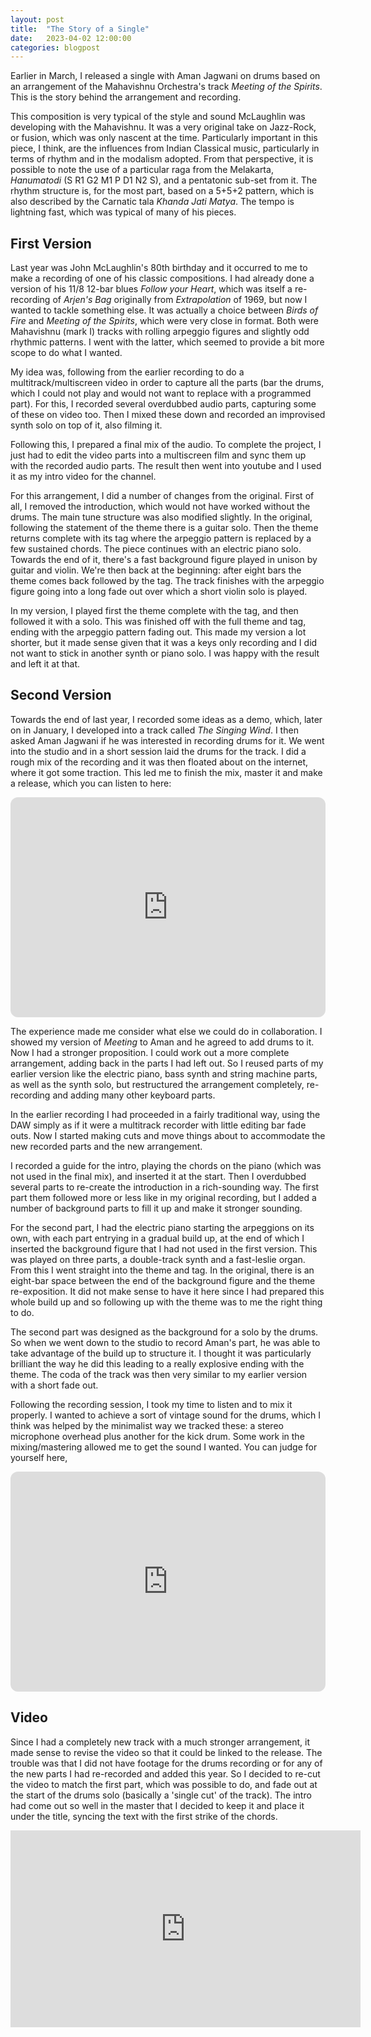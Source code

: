 ```yaml
---
layout: post
title:  "The Story of a Single"
date:   2023-04-02 12:00:00
categories: blogpost
---
```


Earlier in March, I released a single with Aman Jagwani on drums based
on an arrangement of the Mahavishnu Orchestra's track *Meeting of the
Spirits*. This is the story behind the arrangement and recording.

This composition is very typical of the style and sound
McLaughlin was developing with the Mahavishnu. It was a very original
take on Jazz-Rock, or fusion, which was only nascent at the time.
Particularly important in this piece, I think, are the influences from
Indian Classical music, particularly in terms of rhythm and in the
modalism adopted. From that perspective, it is possible to note the
use of a particular raga from the Melakarta, *Hanumatodi* (S R1 G2 M1 P
D1 N2 S), and a pentatonic sub-set from it. The rhythm structure is,
for the most part, based on a 5+5+2 pattern, which is also described
by the Carnatic tala *Khanda Jati Matya*. The tempo is lightning fast,
which was typical of many of his pieces.


First Version
------

Last year was John McLaughlin's 80th birthday and it occurred to me to
make a recording of one of his classic compositions. I had already
done a version of his 11/8 12-bar blues *Follow your Heart*, which was
itself a re-recording of *Arjen's Bag* originally from *Extrapolation*
of 1969, but now I wanted to tackle something else. It was actually a
choice between *Birds of Fire* and *Meeting of the Spirits*, which
were very close in format. Both were Mahavishnu (mark I) tracks with
rolling arpeggio figures and slightly odd rhythmic patterns. I went
with the latter, which seemed to provide a bit more scope to do what I
wanted.

My idea was, following from the earlier recording to do a
multitrack/multiscreen video in order to capture all the parts (bar
the drums, which I could not play and would not want to replace with a
programmed part). For this, I recorded several overdubbed audio parts,
capturing some of these on video too. Then I mixed these down and
recorded an improvised synth solo on top of it, also filming it.

Following this, I prepared a final mix of the audio. To complete the
project, I just had to edit the video parts into a multiscreen film
and sync them up with the recorded audio parts. The result then went
into youtube and I used it as my intro video for the channel.

For this arrangement, I did a number of changes from the
original. First of all, I removed the introduction, which would not
have worked without the drums. The main tune structure was also
modified slightly. In the original, following the statement of the
theme there is a guitar solo. Then the theme returns complete with its
tag where the arpeggio pattern is replaced by a few sustained
chords. The piece continues with an electric piano solo. Towards
the end of it, there's a fast background figure played in unison by
guitar and violin. We're then back at the beginning: after eight bars
the theme comes back followed by the tag. The track finishes with
the arpeggio figure going into a long fade out over which a short
violin solo is played.

In my version, I played first the theme complete with the
tag, and then followed it with a solo. This was finished off with
the full theme and tag, ending with the arpeggio pattern fading out.
This made my version a lot shorter, but it made sense given that
it was a keys only recording and I did not want to stick in another
synth or piano solo. I was happy with the result and left it at that.

Second Version
------

Towards the end of last year, I recorded some ideas as a demo, which,
later on in January, I developed into a track called *The Singing
Wind*. I then asked Aman Jagwani if he was interested in recording
drums for it. We went into the studio and in a short session laid the
drums for the track. I did a rough mix of the recording and it was then floated
about on the internet, where it got some traction. This led me to
finish the mix, master it and make a release, which you can listen to here:

<iframe style="border-radius:12px" src="https://open.spotify.com/embed/album/4taMhVBy66FvfbLGALLpB5?utm_source=generator" width="100%" height="352" frameBorder="0" allowfullscreen="" allow="autoplay; clipboard-write; encrypted-media; fullscreen; picture-in-picture" loading="lazy"></iframe>

The experience made me consider what else we could do in collaboration. I showed my
version of *Meeting* to Aman and he agreed to add drums to it. Now I
had a stronger proposition. I could work out a more complete
arrangement, adding back in the parts I had left out. So I reused
parts of my earlier version like the electric piano, bass synth and
string machine parts, as well as the synth solo, but restructured the
arrangement completely, re-recording and adding many other keyboard
parts.

In the earlier recording I had proceeded in a fairly traditional
way, using the DAW simply as if it were a multitrack recorder with
little editing bar fade outs. Now I started making cuts and move
things about to accommodate the new recorded parts and the new
arrangement.

I recorded a guide for the intro, playing the chords on the piano
(which was not used in the final mix), and inserted it at the start.
Then I overdubbed several parts to re-create the introduction in
a rich-sounding way. The first part them followed more or less like in my original
recording, but I added a number of background parts to fill it
up and make it stronger sounding.

For the second part, I had the electric piano starting the arpeggions
on its own, with each part entrying in a gradual build up, at the end
of which I inserted the background figure that I had not used in the
first version. This was played on three parts, a double-track synth
and a fast-leslie organ. From this I went straight into the theme and
tag. In the original, there is an eight-bar space between the end of
the background figure and the theme re-exposition. It did not make
sense to have it here since I had prepared this whole build up and so
following up with the theme was to me the right thing to do. 

The second part was designed as the background for a solo by the
drums. So when we went down to the studio to record Aman's part,
he was able to take advantage of the build up to structure it. I
thought it was particularly brilliant the way he did this leading to
a really explosive ending with the theme. The coda of the track was
then very similar to my earlier version with a short fade out.

Following the recording session, I took my time to listen and to mix
it properly. I wanted to achieve a sort of vintage sound for the
drums, which I think was helped by the minimalist way we tracked
these: a stereo microphone overhead plus another for the kick drum.
Some work in the mixing/mastering allowed me to get the sound I
wanted. You can judge for yourself here,

<iframe style="border-radius:12px" src="https://open.spotify.com/embed/album/7fiQ0yLWvFG3NmN0MU1bgv?utm_source=generator" width="100%" height="352" frameBorder="0" allowfullscreen="" allow="autoplay; clipboard-write; encrypted-media; fullscreen; picture-in-picture" loading="lazy"></iframe>

Video
-----------

Since I had a completely new track with a much stronger arrangement,
it made sense to revise the video so that it could be linked to the
release. The trouble was that I did not have footage for the drums
recording or for any of the new parts I had re-recorded and added this
year. So I decided to re-cut the video to match the first part, which
was possible to do, and fade out at the start of the drums solo
(basically a 'single cut' of the track). The intro had come out so
well in the master that I decided to keep it and place it under the
title, syncing the text with the first strike of the chords.

<iframe width="560" height="315" src="https://www.youtube.com/embed/bbZvNnT8tkg" title="YouTube video player" frameborder="0" allow="accelerometer; autoplay; clipboard-write; encrypted-media; gyroscope; picture-in-picture; web-share" allowfullscreen></iframe>




